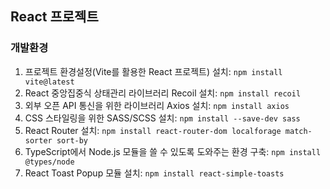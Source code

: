 ## React 프로젝트

### 개발환경

1. 프로젝트 환경설정(Vite를 활용한 React 프로젝트) 설치: `npm install vite@latest`<br />
2. React 중앙집중식 상태관리 라이브러리 Recoil 설치: `npm install recoil`<br />
3. 외부 오픈 API 통신을 위한 라이브러리 Axios 설치: `npm install axios`<br />
4. CSS 스타일링을 위한 SASS/SCSS 설치: `npm install --save-dev sass`<br />
5. React Router 설치: `npm install react-router-dom localforage match-sorter sort-by`<br />
6. TypeScript에서 Node.js 모듈을 쓸 수 있도록 도와주는 환경 구축: `npm install @types/node`<br />
7. React Toast Popup 모듈 설치: `npm install react-simple-toasts`<br />